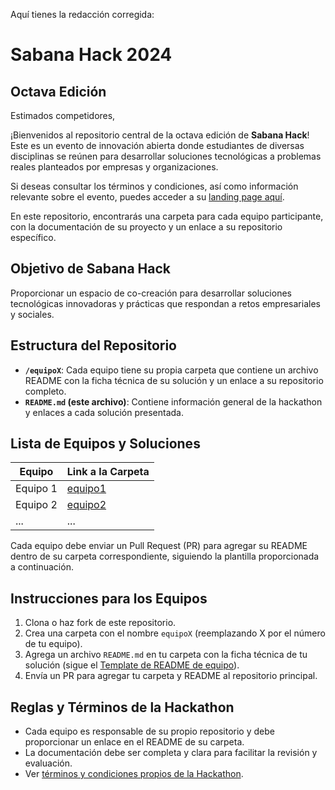 Aquí tienes la redacción corregida:

# Sabana Hack 2024  
## Octava Edición

Estimados competidores, 

¡Bienvenidos al repositorio central de la octava edición de **Sabana Hack**! Este es un evento de innovación abierta donde estudiantes de diversas disciplinas se reúnen para desarrollar soluciones tecnológicas a problemas reales planteados por empresas y organizaciones.

Si deseas consultar los términos y condiciones, así como información relevante sobre el evento, puedes acceder a su [landing page aquí](https://www.unisabana.edu.co/programas/unidades-academicas/facultad-de-ingenieria/actividades-de-apendizaje-experiencial/sabana-hack-2024/).

En este repositorio, encontrarás una carpeta para cada equipo participante, con la documentación de su proyecto y un enlace a su repositorio específico.

## Objetivo de Sabana Hack
Proporcionar un espacio de co-creación para desarrollar soluciones tecnológicas innovadoras y prácticas que respondan a retos empresariales y sociales.

## Estructura del Repositorio
- **`/equipoX`**: Cada equipo tiene su propia carpeta que contiene un archivo README con la ficha técnica de su solución y un enlace a su repositorio completo.
- **`README.md` (este archivo)**: Contiene información general de la hackathon y enlaces a cada solución presentada.

## Lista de Equipos y Soluciones
| Equipo  | Link a la Carpeta |
| ------- | ----------------- |
| Equipo 1 | [equipo1](./equipo1) |
| Equipo 2 | [equipo2](./equipo2) |
| ...     | ...               |

Cada equipo debe enviar un Pull Request (PR) para agregar su README dentro de su carpeta correspondiente, siguiendo la plantilla proporcionada a continuación.

## Instrucciones para los Equipos
1. Clona o haz fork de este repositorio.
2. Crea una carpeta con el nombre `equipoX` (reemplazando X por el número de tu equipo).
3. Agrega un archivo `README.md` en tu carpeta con la ficha técnica de tu solución (sigue el [Template de README de equipo](./templates/README-template.md)).
4. Envía un PR para agregar tu carpeta y README al repositorio principal.

## Reglas y Términos de la Hackathon
- Cada equipo es responsable de su propio repositorio y debe proporcionar un enlace en el README de su carpeta.
- La documentación debe ser completa y clara para facilitar la revisión y evaluación.
- Ver [términos y condiciones propios de la Hackathon](https://www.unisabana.edu.co/fileadmin/Archivos_de_usuario/Imagenes/Imagenes_Unidades_Academicas/Facultad_de_ingenieria/Sabana_Hack/T_C_Sabana_Hack_2024.pdf).


